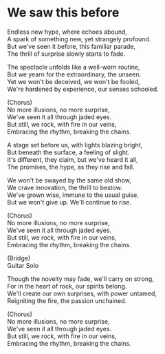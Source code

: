 # We saw this before

Endless new hype, where echoes abound,<br>
A spark of something new, yet strangely profound.<br>
But we've seen it before, this familiar parade,<br>
The thrill of surprise slowly starts to fade.<br>

The spectacle unfolds like a well-worn routine,<br>
But we yearn for the extraordinary, the unseen.<br>
Yet we won't be deceived, we won't be fooled,<br>
We're hardened by experience, our senses schooled.<br>

(Chorus)<br>
No more illusions, no more surprise,<br>
We've seen it all through jaded eyes.<br>
But still, we rock, with fire in our veins,<br>
Embracing the rhythm, breaking the chains.<br>

A stage set before us, with lights blazing bright,<br>
But beneath the surface, a feeling of slight.<br>
It's different, they claim, but we've heard it all,<br>
The promises, the hype, as they rise and fall.<br>

We won't be swayed by the same old show,<br>
We crave innovation, the thrill to bestow.<br>
We've grown wise, immune to the usual guise,<br>
But we won't give up. We'll continue to rise.<br>

(Chorus)<br>
No more illusions, no more surprise,<br>
We've seen it all through jaded eyes.<br>
But still, we rock, with fire in our veins,<br>
Embracing the rhythm, breaking the chains.<br>

(Bridge)<br>
Guitar Solo<br>

Though the novelty may fade, we'll carry on strong,<br>
For in the heart of rock, our spirits belong.<br>
We'll create our own surprises, with power untamed,<br>
Reigniting the fire, the passion unchained.<br>

(Chorus)<br>
No more illusions, no more surprise,<br>
We've seen it all through jaded eyes.<br>
But still, we rock, with fire in our veins,<br>
Embracing the rhythm, breaking the chains.<br>
